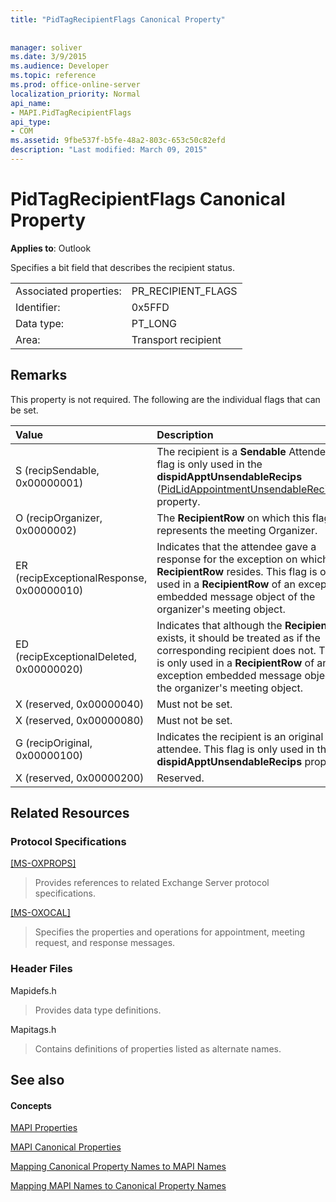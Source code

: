 ```yaml
---
title: "PidTagRecipientFlags Canonical Property"
 
 
manager: soliver
ms.date: 3/9/2015
ms.audience: Developer
ms.topic: reference
ms.prod: office-online-server
localization_priority: Normal
api_name:
- MAPI.PidTagRecipientFlags
api_type:
- COM
ms.assetid: 9fbe537f-b5fe-48a2-803c-653c50c82efd
description: "Last modified: March 09, 2015"
---
```


# PidTagRecipientFlags Canonical Property

  
  
**Applies to**: Outlook 
  
Specifies a bit field that describes the recipient status.
  
|||
|:-----|:-----|
|Associated properties:  <br/> |PR_RECIPIENT_FLAGS  <br/> |
|Identifier:  <br/> |0x5FFD  <br/> |
|Data type:  <br/> |PT_LONG  <br/> |
|Area:  <br/> |Transport recipient  <br/> |
   
## Remarks

This property is not required. The following are the individual flags that can be set.
  
|**Value**|**Description**|
|:-----|:-----|
|S (recipSendable, 0x00000001)  <br/> |The recipient is a **Sendable** Attendee. This flag is only used in the **dispidApptUnsendableRecips** ([PidLidAppointmentUnsendableRecipients](pidlidappointmentunsendablerecipients-canonical-property.md)) property.  <br/> |
|O (recipOrganizer, 0x0000002)  <br/> |The **RecipientRow** on which this flag is set represents the meeting Organizer.  <br/> |
|ER (recipExceptionalResponse, 0x00000010)  <br/> |Indicates that the attendee gave a response for the exception on which this **RecipientRow** resides. This flag is only used in a **RecipientRow** of an exception embedded message object of the organizer's meeting object.  <br/> |
|ED (recipExceptionalDeleted, 0x00000020)  <br/> |Indicates that although the **RecipientRow** exists, it should be treated as if the corresponding recipient does not. This flag is only used in a **RecipientRow** of an exception embedded message object of the organizer's meeting object.  <br/> |
|X (reserved, 0x00000040)  <br/> |Must not be set.  <br/> |
|X (reserved, 0x00000080)  <br/> |Must not be set.  <br/> |
|G (recipOriginal, 0x00000100)  <br/> |Indicates the recipient is an original attendee. This flag is only used in the **dispidApptUnsendableRecips** property.  <br/> |
|X (reserved, 0x00000200)  <br/> |Reserved.  <br/> |
   
## Related Resources

### Protocol Specifications

[[MS-OXPROPS]](http://msdn.microsoft.com/library/f6ab1613-aefe-447d-a49c-18217230b148%28Office.15%29.aspx)
  
> Provides references to related Exchange Server protocol specifications.
    
[[MS-OXOCAL]](http://msdn.microsoft.com/library/09861fde-c8e4-4028-9346-e7c214cfdba1%28Office.15%29.aspx)
  
> Specifies the properties and operations for appointment, meeting request, and response messages.
    
### Header Files

Mapidefs.h
  
> Provides data type definitions.
    
Mapitags.h
  
> Contains definitions of properties listed as alternate names.
    
## See also

#### Concepts

[MAPI Properties](mapi-properties.md)
  
[MAPI Canonical Properties](mapi-canonical-properties.md)
  
[Mapping Canonical Property Names to MAPI Names](mapping-canonical-property-names-to-mapi-names.md)
  
[Mapping MAPI Names to Canonical Property Names](mapping-mapi-names-to-canonical-property-names.md)

